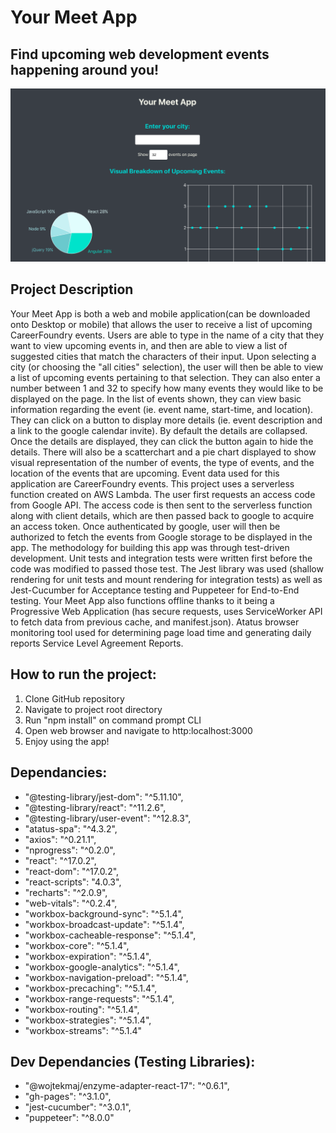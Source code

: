 # Your Meet App

## Find upcoming web development events happening around you!

![Your-Meet-App-Main-Page](/IMG/your-meet-app-main-page.png)

## Project Description
Your Meet App is both a web and mobile application(can be downloaded onto Desktop or mobile) that allows the user to receive a list of upcoming CareerFoundry events. Users are able to type in the name of a city that they want to view upcoming events in, and then are able to view a list of suggested cities that match the characters of their input. Upon selecting a city (or choosing the "all cities" selection), the user will then be able to view a list of upcoming events pertaining to that selection. They can also enter a number between 1 and 32 to specify how many events they would like to be displayed on the page. In the list of events shown, they can view basic information regarding the event (ie. event name, start-time, and location). They can click on a button to display more details (ie. event description and a link to the google calendar invite). By default the details are collapsed. Once the details are displayed, they can click the button again to hide the details. There will also be a scatterchart and a pie chart displayed to show visual representation of the number of events, the type of events, and the location of the events that are upcoming. 
Event data used for this application are CareerFoundry events. This project uses a serverless function created on AWS Lambda. The user first requests an access code from Google API. The access code is then sent to the serverless function along with client details, which are then passed back to google to acquire an access token. Once authenticated by google, user will then be authorized to fetch the events from Google storage to be displayed in the app. 
The methodology for building this app was through test-driven development. Unit tests and integration tests were written first before the code was modified to passed those test. The Jest library was used (shallow rendering for unit tests and mount rendering for integration tests) as well as Jest-Cucumber for Acceptance testing and Puppeteer for End-to-End testing.
Your Meet App also functions offline thanks to it being a Progressive Web Application (has secure requests, uses ServiceWorker API to fetch data from previous cache, and manifest.json).
Atatus browser monitoring tool used for determining page load time and generating daily reports Service Level Agreement Reports.

## How to run the project:
1. Clone GitHub repository
2. Navigate to project root directory
3. Run "npm install" on command prompt CLI
4. Open web browser and navigate to http:localhost:3000
5. Enjoy using the app!

## Dependancies:
 - "@testing-library/jest-dom": "^5.11.10",
 - "@testing-library/react": "^11.2.6",
 - "@testing-library/user-event": "^12.8.3",
 - "atatus-spa": "^4.3.2",
 - "axios": "^0.21.1",
 - "nprogress": "^0.2.0",
 - "react": "^17.0.2",
 - "react-dom": "^17.0.2",
 - "react-scripts": "4.0.3",
 - "recharts": "^2.0.9",
 - "web-vitals": "^0.2.4",
 - "workbox-background-sync": "^5.1.4",
 - "workbox-broadcast-update": "^5.1.4",
 - "workbox-cacheable-response": "^5.1.4",
 - "workbox-core": "^5.1.4",
 - "workbox-expiration": "^5.1.4",
 - "workbox-google-analytics": "^5.1.4",
 - "workbox-navigation-preload": "^5.1.4",
 - "workbox-precaching": "^5.1.4",
 - "workbox-range-requests": "^5.1.4",
 - "workbox-routing": "^5.1.4",
 - "workbox-strategies": "^5.1.4",
 - "workbox-streams": "^5.1.4"

## Dev Dependancies (Testing Libraries):
 - "@wojtekmaj/enzyme-adapter-react-17": "^0.6.1",
 - "gh-pages": "^3.1.0",
 - "jest-cucumber": "^3.0.1",
 - "puppeteer": "^8.0.0"